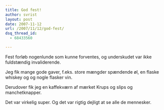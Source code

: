 ```yaml
---
title: God fest!
author: svrist
layout: post
date: 2007-11-12
url: /2007/11/12/god-fest/
dsq_thread_id:
  - 68433560

---
```

Fest forløb nogenlunde som kunne forventes, og underskudet var ikke fuldstændig invaliderende.

Jeg fik mange gode gaver, f.eks. store mængder spændende øl, en flaske whiskey og og nogle flasker vin.

Derudover fik jeg en kaffekværn af mærket Krups og slips og manchetknapper.

Det var virkelig super. Og det var rigtig dejligt at se alle de mennesker.